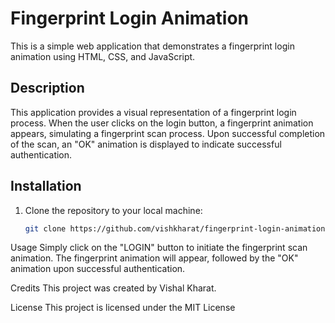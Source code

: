 # Fingerprint Login Animation

This is a simple web application that demonstrates a fingerprint login animation using HTML, CSS, and JavaScript.

## Description

This application provides a visual representation of a fingerprint login process. When the user clicks on the login button, a fingerprint animation appears, simulating a fingerprint scan process. Upon successful completion of the scan, an "OK" animation is displayed to indicate successful authentication.

## Installation

1. Clone the repository to your local machine:

   ```bash
   git clone https://github.com/vishkharat/fingerprint-login-animation

   
Usage
Simply click on the "LOGIN" button to initiate the fingerprint scan animation. The fingerprint animation will appear, followed by the "OK" animation upon successful authentication.

Credits
This project was created by Vishal Kharat.

License
This project is licensed under the MIT License 

